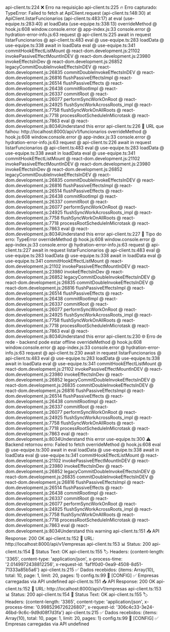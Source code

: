 api-client.ts:224 ❌ Erro na requisição
api-client.ts:225 🔥 Erro capturado: TypeError: Failed to fetch
    at ApiClient.request (api-client.ts:148:30)
    at ApiClient.listarFuncionarios (api-client.ts:483:17)
    at eval (use-equipe.ts:283:40)
    at loadData (use-equipe.ts:338:13)
overrideMethod @ hook.js:608
window.console.error @ app-index.js:33
console.error @ hydration-error-info.js:63
request @ api-client.ts:225
await in request
listarFuncionarios @ api-client.ts:483
eval @ use-equipe.ts:283
loadData @ use-equipe.ts:338
await in loadData
eval @ use-equipe.ts:341
commitHookEffectListMount @ react-dom.development.js:21102
invokePassiveEffectMountInDEV @ react-dom.development.js:23980
invokeEffectsInDev @ react-dom.development.js:26852
legacyCommitDoubleInvokeEffectsInDEV @ react-dom.development.js:26835
commitDoubleInvokeEffectsInDEV @ react-dom.development.js:26816
flushPassiveEffectsImpl @ react-dom.development.js:26514
flushPassiveEffects @ react-dom.development.js:26438
commitRootImpl @ react-dom.development.js:26337
commitRoot @ react-dom.development.js:26077
performSyncWorkOnRoot @ react-dom.development.js:24925
flushSyncWorkAcrossRoots_impl @ react-dom.development.js:7758
flushSyncWorkOnAllRoots @ react-dom.development.js:7718
processRootScheduleInMicrotask @ react-dom.development.js:7863
eval @ react-dom.development.js:8034Understand this error
api-client.ts:226 📍 URL que falhou: http://localhost:8000/api/v1/funcionarios
overrideMethod @ hook.js:608
window.console.error @ app-index.js:33
console.error @ hydration-error-info.js:63
request @ api-client.ts:226
await in request
listarFuncionarios @ api-client.ts:483
eval @ use-equipe.ts:283
loadData @ use-equipe.ts:338
await in loadData
eval @ use-equipe.ts:341
commitHookEffectListMount @ react-dom.development.js:21102
invokePassiveEffectMountInDEV @ react-dom.development.js:23980
invokeEffectsInDev @ react-dom.development.js:26852
legacyCommitDoubleInvokeEffectsInDEV @ react-dom.development.js:26835
commitDoubleInvokeEffectsInDEV @ react-dom.development.js:26816
flushPassiveEffectsImpl @ react-dom.development.js:26514
flushPassiveEffects @ react-dom.development.js:26438
commitRootImpl @ react-dom.development.js:26337
commitRoot @ react-dom.development.js:26077
performSyncWorkOnRoot @ react-dom.development.js:24925
flushSyncWorkAcrossRoots_impl @ react-dom.development.js:7758
flushSyncWorkOnAllRoots @ react-dom.development.js:7718
processRootScheduleInMicrotask @ react-dom.development.js:7863
eval @ react-dom.development.js:8034Understand this error
api-client.ts:227 🔧 Tipo do erro: TypeError
overrideMethod @ hook.js:608
window.console.error @ app-index.js:33
console.error @ hydration-error-info.js:63
request @ api-client.ts:227
await in request
listarFuncionarios @ api-client.ts:483
eval @ use-equipe.ts:283
loadData @ use-equipe.ts:338
await in loadData
eval @ use-equipe.ts:341
commitHookEffectListMount @ react-dom.development.js:21102
invokePassiveEffectMountInDEV @ react-dom.development.js:23980
invokeEffectsInDev @ react-dom.development.js:26852
legacyCommitDoubleInvokeEffectsInDEV @ react-dom.development.js:26835
commitDoubleInvokeEffectsInDEV @ react-dom.development.js:26816
flushPassiveEffectsImpl @ react-dom.development.js:26514
flushPassiveEffects @ react-dom.development.js:26438
commitRootImpl @ react-dom.development.js:26337
commitRoot @ react-dom.development.js:26077
performSyncWorkOnRoot @ react-dom.development.js:24925
flushSyncWorkAcrossRoots_impl @ react-dom.development.js:7758
flushSyncWorkOnAllRoots @ react-dom.development.js:7718
processRootScheduleInMicrotask @ react-dom.development.js:7863
eval @ react-dom.development.js:8034Understand this error
api-client.ts:230 🌐 Erro de rede - backend pode estar offline
overrideMethod @ hook.js:608
window.console.error @ app-index.js:33
console.error @ hydration-error-info.js:63
request @ api-client.ts:230
await in request
listarFuncionarios @ api-client.ts:483
eval @ use-equipe.ts:283
loadData @ use-equipe.ts:338
await in loadData
eval @ use-equipe.ts:341
commitHookEffectListMount @ react-dom.development.js:21102
invokePassiveEffectMountInDEV @ react-dom.development.js:23980
invokeEffectsInDev @ react-dom.development.js:26852
legacyCommitDoubleInvokeEffectsInDEV @ react-dom.development.js:26835
commitDoubleInvokeEffectsInDEV @ react-dom.development.js:26816
flushPassiveEffectsImpl @ react-dom.development.js:26514
flushPassiveEffects @ react-dom.development.js:26438
commitRootImpl @ react-dom.development.js:26337
commitRoot @ react-dom.development.js:26077
performSyncWorkOnRoot @ react-dom.development.js:24925
flushSyncWorkAcrossRoots_impl @ react-dom.development.js:7758
flushSyncWorkOnAllRoots @ react-dom.development.js:7718
processRootScheduleInMicrotask @ react-dom.development.js:7863
eval @ react-dom.development.js:8034Understand this error
use-equipe.ts:300 ⚠️ Backend retornou erro: Failed to fetch
overrideMethod @ hook.js:608
eval @ use-equipe.ts:300
await in eval
loadData @ use-equipe.ts:338
await in loadData
eval @ use-equipe.ts:341
commitHookEffectListMount @ react-dom.development.js:21102
invokePassiveEffectMountInDEV @ react-dom.development.js:23980
invokeEffectsInDev @ react-dom.development.js:26852
legacyCommitDoubleInvokeEffectsInDEV @ react-dom.development.js:26835
commitDoubleInvokeEffectsInDEV @ react-dom.development.js:26816
flushPassiveEffectsImpl @ react-dom.development.js:26514
flushPassiveEffects @ react-dom.development.js:26438
commitRootImpl @ react-dom.development.js:26337
commitRoot @ react-dom.development.js:26077
performSyncWorkOnRoot @ react-dom.development.js:24925
flushSyncWorkAcrossRoots_impl @ react-dom.development.js:7758
flushSyncWorkOnAllRoots @ react-dom.development.js:7718
processRootScheduleInMicrotask @ react-dom.development.js:7863
eval @ react-dom.development.js:8034Understand this warning
api-client.ts:151 📥 API Response: 200 OK
api-client.ts:152 📍 URL: http://localhost:8000/api/v1/empresas
api-client.ts:153 📊 Status: 200
api-client.ts:154 📝 Status Text: OK
api-client.ts:155 🏷️ Headers: {content-length: '3365', content-type: 'application/json', x-process-time: '2.0149972438812256', x-request-id: 'faf1f0d0-0ea9-4508-8d51-71333a85b5a6'}
api-client.ts:215 ✅ Dados recebidos: {items: Array(10), total: 10, page: 1, limit: 20, pages: 1}
config.ts:99 🔧 [CONFIG] ✅ Empresas carregadas via API undefined
api-client.ts:151 📥 API Response: 200 OK
api-client.ts:152 📍 URL: http://localhost:8000/api/v1/empresas
api-client.ts:153 📊 Status: 200
api-client.ts:154 📝 Status Text: OK
api-client.ts:155 🏷️ Headers: {content-length: '3365', content-type: 'application/json', x-process-time: '0.9985296726226807', x-request-id: '306c4c33-3e24-46bd-9c6c-9d9d08f7d3fa'}
api-client.ts:215 ✅ Dados recebidos: {items: Array(10), total: 10, page: 1, limit: 20, pages: 1}
config.ts:99 🔧 [CONFIG] ✅ Empresas carregadas via API undefined